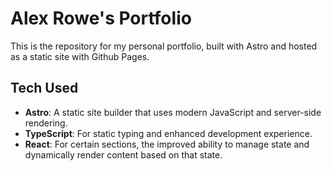 # Alex Rowe's Portfolio

This is the repository for my personal portfolio, built with Astro and hosted as a static site with Github Pages.

## Tech Used

- **Astro**: A static site builder that uses modern JavaScript and server-side rendering.
- **TypeScript**: For static typing and enhanced development experience.
- **React**: For certain sections, the improved ability to manage state and dynamically render content based on that state.
